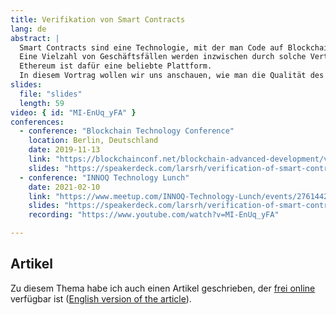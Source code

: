 ```yaml
---
title: Verifikation von Smart Contracts
lang: de
abstract: |
  Smart Contracts sind eine Technologie, mit der man Code auf Blockchains ausführt.
  Eine Vielzahl von Geschäftsfällen werden inzwischen durch solche Verträge abgebildet.
  Ethereum ist dafür eine beliebte Plattform.
  In diesem Vortrag wollen wir uns anschauen, wie man die Qualität des Codes sicherstellen kann.
slides:
  file: "slides"
  length: 59
video: { id: "MI-EnUq_yFA" }
conferences:
  - conference: "Blockchain Technology Conference"
    location: Berlin, Deutschland
    date: 2019-11-13
    link: "https://blockchainconf.net/blockchain-advanced-development/verifikation-von-smart-contracts/"
    slides: "https://speakerdeck.com/larsrh/verification-of-smart-contracts"
  - conference: "INNOQ Technology Lunch"
    date: 2021-02-10
    link: "https://www.meetup.com/INNOQ-Technology-Lunch/events/276144224/"
    slides: "https://speakerdeck.com/larsrh/verification-of-smart-contracts-innoq-edition"
    recording: "https://www.youtube.com/watch?v=MI-EnUq_yFA"

---
```


## Artikel

Zu diesem Thema habe ich auch einen Artikel geschrieben, der [frei online](https://www.innoq.com/de/articles/2019/07/verifikation-von-smart-contracts/) verfügbar ist ([English version of the article](https://www.innoq.com/en/articles/2019/07/verifikation-von-smart-contracts/)).
